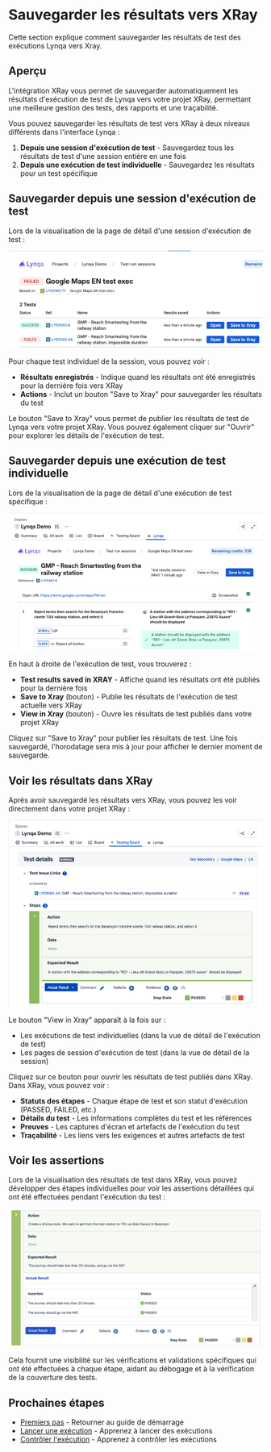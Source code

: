 # Sauvegarder les résultats vers XRay

Cette section explique comment sauvegarder les résultats de test des exécutions Lynqa vers Xray.

## Aperçu

L'intégration XRay vous permet de sauvegarder automatiquement les résultats d'exécution de test de Lynqa vers votre projet XRay, permettant une meilleure gestion des tests, des rapports et une traçabilité.

Vous pouvez sauvegarder les résultats de test vers XRay à deux niveaux différents dans l'interface Lynqa :

1. **Depuis une session d'exécution de test** - Sauvegardez tous les résultats de test d'une session entière en une fois
2. **Depuis une exécution de test individuelle** - Sauvegardez les résultats pour un test spécifique

## Sauvegarder depuis une session d'exécution de test

Lors de la visualisation de la page de détail d'une session d'exécution de test :

![Sauvegarder depuis une session d'exécution de test](../_media/xray-integration/xray-integration-save-from-test-run-session.png)

Pour chaque test individuel de la session, vous pouvez voir :
- **Résultats enregistrés** - Indique quand les résultats ont été enregistrés pour la dernière fois vers XRay
- **Actions** - Inclut un bouton "Save to Xray" pour sauvegarder les résultats du test

Le bouton "Save to Xray" vous permet de publier les résultats de test de Lynqa vers votre projet XRay. Vous pouvez également cliquer sur "Ouvrir" pour explorer les détails de l'exécution de test.

## Sauvegarder depuis une exécution de test individuelle

Lors de la visualisation de la page de détail d'une exécution de test spécifique :

![Sauvegarder depuis une exécution de test](../_media/xray-integration/xray-integration-save-from-test-run.png)

En haut à droite de l'exécution de test, vous trouverez :
- **Test results saved in XRAY** - Affiche quand les résultats ont été publiés pour la dernière fois
- **Save to Xray** (bouton) - Publie les résultats de l'exécution de test actuelle vers XRay
- **View in Xray** (bouton) - Ouvre les résultats de test publiés dans votre projet XRay

Cliquez sur "Save to Xray" pour publier les résultats de test. Une fois sauvegardé, l'horodatage sera mis à jour pour afficher le dernier moment de sauvegarde.

## Voir les résultats dans XRay

Après avoir sauvegardé les résultats vers XRay, vous pouvez les voir directement dans votre projet XRay :

![Statuts de step XRay mis à jour](../_media/xray-integration/xray-integration-updated-xray-step-statuses.png)

Le bouton "View in Xray" apparaît à la fois sur :
- Les exécutions de test individuelles (dans la vue de détail de l'exécution de test)
- Les pages de session d'exécution de test (dans la vue de détail de la session)

Cliquez sur ce bouton pour ouvrir les résultats de test publiés dans XRay. Dans XRay, vous pouvez voir :
- **Statuts des étapes** - Chaque étape de test et son statut d'exécution (PASSED, FAILED, etc.)
- **Détails du test** - Les informations complètes du test et les références
- **Preuves** - Les captures d'écran et artefacts de l'exécution du test
- **Traçabilité** - Les liens vers les exigences et autres artefacts de test

## Voir les assertions

Lors de la visualisation des résultats de test dans XRay, vous pouvez développer des étapes individuelles pour voir les assertions détaillées qui ont été effectuées pendant l'exécution du test :

![Voir les assertions dans XRay](../_media/xray-integration/xray-integration-show-assertions.png)

Cela fournit une visibilité sur les vérifications et validations spécifiques qui ont été effectuées à chaque étape, aidant au débogage et à la vérification de la couverture des tests.

## Prochaines étapes

- [Premiers pas](getting-started.md) - Retourner au guide de démarrage
- [Lancer une exécution](launch-execution.md) - Apprenez à lancer des exécutions
- [Contrôler l'exécution](control-execution.md) - Apprenez à contrôler les exécutions

